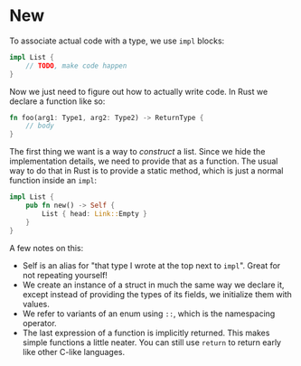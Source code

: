 # New

To associate actual code with a type, we use `impl` blocks:

```rust ,ignore
impl List {
    // TODO, make code happen
}
```

Now we just need to figure out how to actually write code. In Rust we declare
a function like so:

```rust ,ignore
fn foo(arg1: Type1, arg2: Type2) -> ReturnType {
    // body
}
```

The first thing we want is a way to *construct* a list. Since we hide the
implementation details, we need to provide that as a function. The usual way
to do that in Rust is to provide a static method, which is just a
normal function inside an `impl`:

```rust ,ignore
impl List {
    pub fn new() -> Self {
        List { head: Link::Empty }
    }
}
```

A few notes on this:

* Self is an alias for "that type I wrote at the top next to `impl`". Great for
  not repeating yourself!
* We create an instance of a struct in much the same way we declare it, except
  instead of providing the types of its fields, we initialize them with values.
* We refer to variants of an enum using `::`, which is the namespacing operator.
* The last expression of a function is implicitly returned.
  This makes simple functions a little neater. You can still use `return`
  to return early like other C-like languages.























